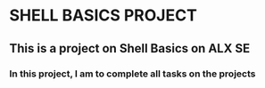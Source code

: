 # SHELL BASICS PROJECT
## This is a project on Shell Basics on ALX SE
### In this project, I am to complete all tasks on the projects
